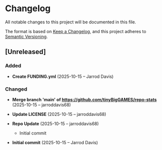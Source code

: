 # Changelog

All notable changes to this project will be documented in this file.

The format is based on [Keep a Changelog](https://keepachangelog.com/en/1.0.0/),
and this project adheres to [Semantic Versioning](https://semver.org/spec/v2.0.0.html).

## [Unreleased]

### Added
- **Create FUNDING.yml** (2025-10-15 – Jarrod Davis)


### Changed
- **Merge branch 'main' of https://github.com/tinyBigGAMES/repo-stats** (2025-10-15 – jarroddavis68)

- **Update LICENSE** (2025-10-15 – jarroddavis68)

- **Repo Update** (2025-10-15 – jarroddavis68)
  - Initial commit

- **Initial commit** (2025-10-15 – Jarrod Davis)

